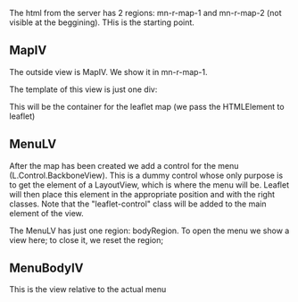 The html from the server has 2 regions: mn-r-map-1 and mn-r-map-2 (not visible at the beggining). THis is the starting point.

## MapIV

The outside view is MapIV. We show it in mn-r-map-1.

The template of this view is just one div:

<div class="mn-leaflet-map"></div>

This will be the container for the leaflet map (we pass the HTMLElement to leaflet)

## MenuLV

After the map has been created we add a control for the menu (L.Control.BackboneView). This is a dummy control whose only purpose is to get the element of a LayoutView, which is where the menu will be. Leaflet will then place this element in the appropriate position and with the right classes. Note that the "leaflet-control" class will be added to the main element of the view.

The MenuLV has just one region: bodyRegion. To open the menu we show a view here; to close it, we reset the region;

## MenuBodyIV

This is the view relative to the actual menu